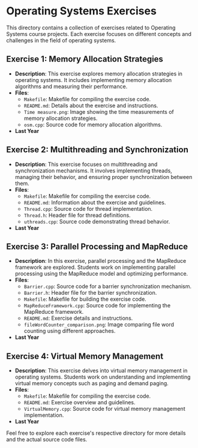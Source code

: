 # Operating Systems Exercises

This directory contains a collection of exercises related to Operating Systems course projects. Each exercise focuses on different concepts and challenges in the field of operating systems.

## Exercise 1: Memory Allocation Strategies

- **Description**: This exercise explores memory allocation strategies in operating systems. It includes implementing memory allocation algorithms and measuring their performance.
- **Files**: 
  - `Makefile`: Makefile for compiling the exercise code.
  - `README.md`: Details about the exercise and instructions.
  - `Time measure.png`: Image showing the time measurements of memory allocation strategies.
  - `osm.cpp`: Source code for memory allocation algorithms.
- **Last Year**

## Exercise 2: Multithreading and Synchronization

- **Description**: This exercise focuses on multithreading and synchronization mechanisms. It involves implementing threads, managing their behavior, and ensuring proper synchronization between them.
- **Files**:
  - `Makefile`: Makefile for compiling the exercise code.
  - `README.md`: Information about the exercise and guidelines.
  - `Thread.cpp`: Source code for thread implementation.
  - `Thread.h`: Header file for thread definitions.
  - `uthreads.cpp`: Source code demonstrating thread behavior.
- **Last Year**

## Exercise 3: Parallel Processing and MapReduce

- **Description**: In this exercise, parallel processing and the MapReduce framework are explored. Students work on implementing parallel processing using the MapReduce model and optimizing performance.
- **Files**:
  - `Barrier.cpp`: Source code for a barrier synchronization mechanism.
  - `Barrier.h`: Header file for the barrier synchronization.
  - `Makefile`: Makefile for building the exercise code.
  - `MapReduceFramework.cpp`: Source code for implementing the MapReduce framework.
  - `README.md`: Exercise details and instructions.
  - `fileWordCounter_comparison.png`: Image comparing file word counting using different approaches.
- **Last Year**

## Exercise 4: Virtual Memory Management

- **Description**: This exercise delves into virtual memory management in operating systems. Students work on understanding and implementing virtual memory concepts such as paging and demand paging.
- **Files**:
  - `Makefile`: Makefile for compiling the exercise code.
  - `README.md`: Exercise overview and guidelines.
  - `VirtualMemory.cpp`: Source code for virtual memory management implementation.
- **Last Year**

Feel free to explore each exercise's respective directory for more details and the actual source code files.
